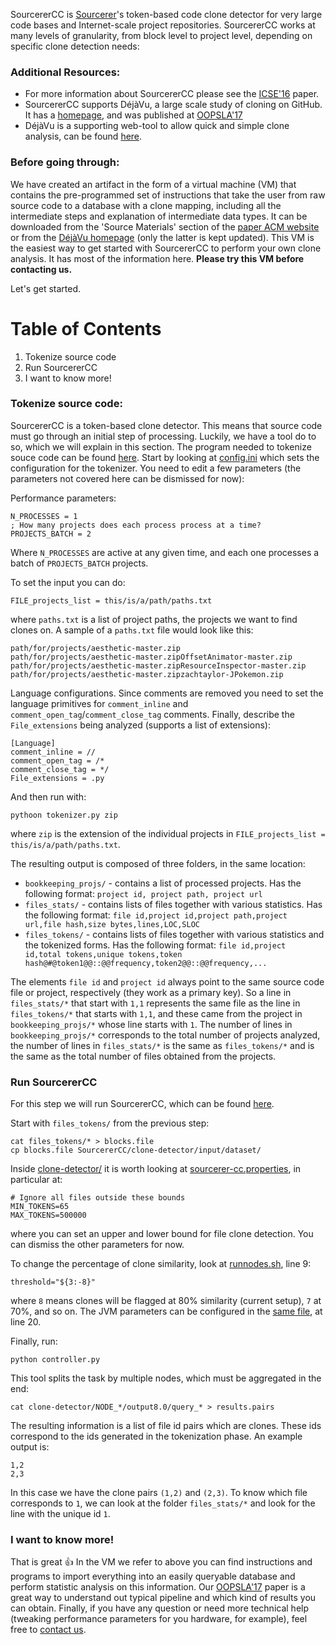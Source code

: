 SourcererCC is [Sourcerer](http://sourcerer.ics.uci.edu/ "Sourcerer Project @ UCI")'s token-based code clone detector for very large code bases and Internet-scale project repositories. SourcererCC works at many levels of granularity, from block level to project level, depending on specific clone detection needs:

### Additional Resources:

* For more information about SourcererCC please see the [ICSE'16](http://arxiv.org/abs/1512.06448) paper.
* SourcererCC supports DéjàVu, a large scale study of cloning on GitHub. It has a [homepage](http://mondego.ics.uci.edu/projects/dejavu/), and was published at [OOPSLA'17](https://dl.acm.org/citation.cfm?id=3133908)
* DéjàVu is a supporting web-tool to allow quick and simple clone analysis, can be found [here](http://dejavu.ics.uci.edu/).

### Before going through:

We have created an artifact in the form of a virtual machine (VM) that contains the pre-programmed set of instructions that take the user from raw source code to a database with a clone mapping, including all the intermediate steps and explanation of intermediate data types. It can be downloaded from the 'Source Materials' section of the [paper ACM website](https://dl.acm.org/citation.cfm?id=3133908) or from the [DéjàVu homepage](http://mondego.ics.uci.edu/projects/dejavu/) (only the latter is kept updated).
This VM is the easiest way to get started with SourcererCC to perform your own clone analysis. It has most of the information here. **Please try this VM before contacting us.**

Let's get started.

# Table of Contents
1. Tokenize source code
2. Run SourcererCC
3. I want to know more!

### Tokenize source code:

SourcererCC is a token-based clone detector. This means that source code must go through an initial step of processing. Luckily, we have a tool do to so, which we will explain in this section.
The program needed to tokenize souce code can be found [here](https://github.com/Mondego/SourcererCC/tree/master/tokenizers/file-level). Start by looking at [config.ini](https://github.com/Mondego/SourcererCC/blob/master/tokenizers/file-level/config.ini) which sets the configuration for the tokenizer. You need to edit a few parameters (the parameters not covered here can be dismissed for now):

Performance parameters:
```
N_PROCESSES = 1
; How many projects does each process process at a time?
PROJECTS_BATCH = 2
``` 

Where `N_PROCESSES` are active at any given time, and each one processes a batch of `PROJECTS_BATCH` projects.

To set the input you can do:
```
FILE_projects_list = this/is/a/path/paths.txt
```
where `paths.txt` is a list of project paths, the projects we want to find clones on. A sample of a `paths.txt` file would look like this:

```
path/for/projects/aesthetic-master.zip
path/for/projects/aesthetic-master.zipOffsetAnimator-master.zip
path/for/projects/aesthetic-master.zipResourceInspector-master.zip
path/for/projects/aesthetic-master.zipzachtaylor-JPokemon.zip
```

Language configurations. Since comments are removed you need to set the language primitives for `comment_inline` and `comment_open_tag`/`comment_close_tag` comments. Finally, describe the `File_extensions` being analyzed (supports a list of extensions):
```
[Language]
comment_inline = //
comment_open_tag = /*
comment_close_tag = */
File_extensions = .py
```
And then run with:
```
pythoon tokenizer.py zip
```
where `zip` is the extension of the individual projects in `FILE_projects_list = this/is/a/path/paths.txt`. 

The resulting output is composed of three folders, in the same location:
* `bookkeeping_projs/` - contains a list of processed projects. Has the following format:
`project id, project path, project url`
* `files_stats/` - contains lists of files together with various statistics. Has the following format:
`file id,project id,project path,project url,file hash,size bytes,lines,LOC,SLOC`
* `files_tokens/` - contains lists of files together with various statistics and the tokenized forms. Has the following format: `file id,project id,total tokens,unique tokens,token hash@#@token1@@::@@frequency,token2@@::@@frequency,...`

The elements `file id` and `project id` always point to the same source code file or project, respectively (they work as a primary key). So a line in `files_stats/*` that start with `1,1` represents the same file as the line in `files_tokens/*` that starts with `1,1`, and these came from the project in `bookkeeping_projs/*` whose line starts with `1`.
The number of lines in `bookkeeping_projs/*` corresponds to the total number of projects analyzed, the number of lines in `files_stats/*` is the same as `files_tokens/*` and is the same as the total number of files obtained from the projects.

### Run SourcererCC

For this step we will run SourcererCC, which can be found [here](https://github.com/Mondego/SourcererCC/tree/master/clone-detector).


Start with `files_tokens/` from the previous step:

```
cat files_tokens/* > blocks.file
cp blocks.file SourcererCC/clone-detector/input/dataset/
```

Inside [clone-detector/](https://github.com/Mondego/SourcererCC/tree/master/clone-detector) it is worth looking at [sourcerer-cc.properties](https://github.com/Mondego/SourcererCC/blob/master/clone-detector/sourcerer-cc.properties), in particular at:

```
# Ignore all files outside these bounds
MIN_TOKENS=65
MAX_TOKENS=500000
```
where you can set an upper and lower bound for file clone detection. You can dismiss the other parameters for now.

To change the percentage of clone similarity, look at [runnodes.sh](https://github.com/Mondego/SourcererCC/blob/master/clone-detector/runnodes.sh#L9), line 9:

```
threshold="${3:-8}"
```
where `8` means clones will be flagged at 80% similarity (current setup), `7` at 70%, and so on.
The JVM parameters can be configured in the [same file](https://github.com/Mondego/SourcererCC/blob/master/clone-detector/runnodes.sh#L20), at line 20.

Finally, run:

```
python controller.py
```
This tool splits the task by multiple nodes, which must be aggregated in the end:

```
cat clone-detector/NODE_*/output8.0/query_* > results.pairs
```

The resulting information is a list of file id pairs which are clones. These ids correspond to the ids
generated in the tokenization phase. An example output is:

```
1,2
2,3
```

In this case we have the clone pairs `(1,2)` and `(2,3)`. To know which file corresponds to `1`, we can look at the folder `files_stats/*` and look for the line with the unique id `1`.

### I want to know more!

That is great :+1: In the VM we refer to above you can find instructions and programs to import everything into an easily queryable database and perform statistic analysis on this information.
Our [OOPSLA'17](https://dl.acm.org/citation.cfm?id=3133908) paper is a great way to understand out typical pipeline and which kind of results you can obtain.
Finally, if you have any question or need more technical help (tweaking performance parameters for you hardware, for example), feel free to [contact us](http://mondego.ics.uci.edu/).

